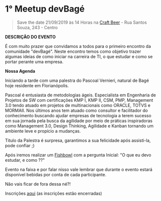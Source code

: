 # 1° Meetup devBagé

> Save the date 21/09/2019 às 14 Horas na [Craft Beer](https://www.google.com/maps/place/R.+Santos+Souza,+243+-+Centro,+Bagé+-+RS,+96400-320/@-31.334678,-54.102665,17z/data=!3m1!4b1!4m5!3m4!1s0x9506756b91108e71:0x3783fa2e286852a8!8m2!3d-31.334678!4d-54.102665) - Rua Santos Souza, 243 - Centro

**DESCRIÇÃO DO EVENTO**

É com muito prazer que convidamos a todos para o primeiro encontro da comunidade "devBagé".
Neste encontro temos como objetivo trazer algumas ideias de como iniciar na carreira de TI, o que estudar e como se portar perante uma empresa.

**Nossa Agenda**

Iniciando a tarde com uma palestra do Pascoal Vernieri, natural de Bagé hoje residente em Florianópolis.

Pascoal é entusiasta de metodologias ágeis. Especialista em Engenharia de Projetos de SW com certificações KMP I, KMP II, CSM, PMP, Management 3.0 tendo atuado em projetos de multinacionais como ORACLE, TOTVS e MORMAII. Nos últimos anos tem atuado como consultor e facilitador do conhecimento buscando ajudar empresas de tecnologia a terem sucesso em sua jornada pela busca da agilidade por meio de práticas inspiradoras como Management 3.0, Design Thinking, Agilidade e Kanban tornando um ambiente leve e propício a mudanças.

Titulo da Palestra é surpresa, garantimos a sua felicidade após assisti-la, pode confiar ;)

Após iremos realizar um [Fishbowl](http://agiletrendsbr.com/fishbowls/) com a pergunta Inicial: "O que eu devo estudar, e como ??"

Evento na faixa e por falar nisso vale lembrar que durante o evento estará disponível bebidas por conta de cada participante.

Não vais ficar de fora dessa né?!

Inscrições [aqui](https://www.sympla.com.br/1-meetup-devbage__634580) (as inscrições estão encerradas)
